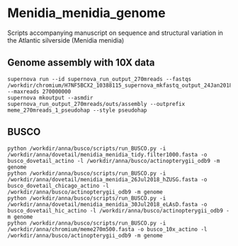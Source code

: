 # Menidia_menidia_genome
Scripts accompanying manuscript on sequence and structural variation in the Atlantic silverside (Menidia menidia)

## Genome assembly with 10X data

```
supernova run --id supernova_run_output_270mreads --fastqs /workdir/chromium/H7NF5BCX2_10388115_supernova_mkfastq_output_24Jan2018/outs/fastq_path/ --maxreads 270000000
supernova mkoutput --asmdir supernova_run_output_270mreads/outs/assembly --outprefix meme_270mreads_1_pseudohap --style pseudohap
```

## BUSCO
```
python /workdir/anna/busco/scripts/run_BUSCO.py -i /workdir/anna/dovetail/menidia_menidia_tidy.filter1000.fasta -o busco_dovetail_actino -l /workdir/anna/busco/actinopterygii_odb9 -m genome
python /workdir/anna/busco/scripts/run_BUSCO.py -i /workdir/anna/dovetail/menidia_menidia_26Jul2018_hZUSG.fasta -o busco_dovetail_chicago_actino -l /workdir/anna/busco/actinopterygii_odb9 -m genome
python /workdir/anna/busco/scripts/run_BUSCO.py -i /workdir/anna/dovetail/menidia_menidia_30Jul2018_eLAsD.fasta -o busco_dovetail_hic_actino -l /workdir/anna/busco/actinopterygii_odb9 -m genome
python /workdir/anna/busco/scripts/run_BUSCO.py -i /workdir/anna/chromium/meme270m500.fasta -o busco_10x_actino -l /workdir/anna/busco/actinopterygii_odb9 -m genome
```
